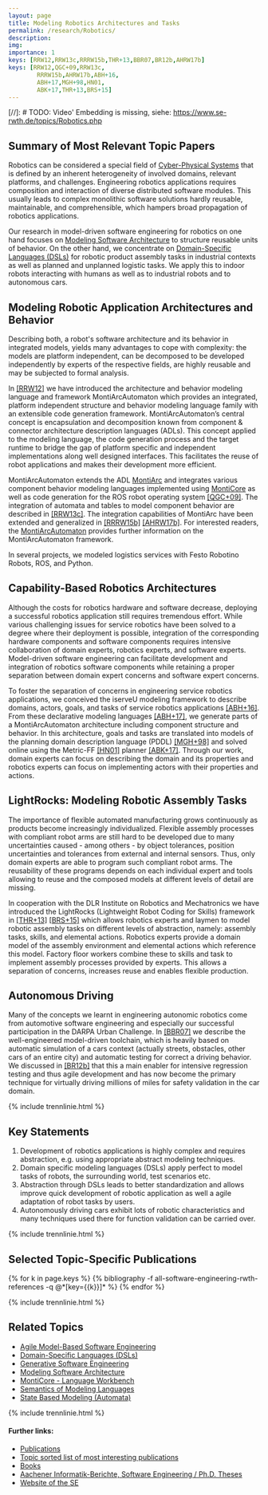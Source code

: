 ```yaml
---
layout: page
title: Modeling Robotics Architectures and Tasks
permalink: /research/Robotics/
description: 
img: 
importance: 1
keys: [RRW12,RRW13c,RRRW15b,THR+13,BBR07,BR12b,AHRW17b]
keys: [RRW12,QGC+09,RRW13c,
        RRRW15b,AHRW17b,ABH+16,
        ABH+17,MGH+98,HN01,
        ABK+17,THR+13,BRS+15]
---
```


[//]: # TODO: Video' Embedding is missing, siehe: https://www.se-rwth.de/topics/Robotics.php

## Summary of Most Relevant Topic Papers

Robotics can be considered a special field of [Cyber-Physical 
Systems](/research/Cyber-Physical-Systems)
that is defined by an inherent heterogeneity of involved domains,
relevant platforms, and challenges. Engineering robotics applications
requires composition and interaction of diverse distributed software
modules. This usually leads to complex monolithic software solutions
hardly reusable, maintainable, and comprehensible, which hampers broad
propagation of robotics applications.

Our research in model-driven software engineering for robotics on one hand
focuses on [Modeling Software Architecture](/research/Software-Architecture) 
to structure reusable units of behavior.
On the other hand, we concentrate on 
[Domain-Specific Languages (DSLs)](/research/Domain-Specific-Languages)
for
robotic product assembly tasks in industrial contexts as well as planned and
unplanned logistic tasks. We apply this to indoor robots interacting with
humans as well as to industrial robots and to autonomous cars.


## Modeling Robotic Application Architectures and Behavior


Describing both, a robot's software architecture and its behavior in integrated
models, yields many advantages to cope with complexity: the models are
platform independent, can be decomposed to be developed independently by
experts of the respective fields, are highly reusable and may be subjected
to formal analysis.

In [[RRW12]](#RRW12) we have introduced the architecture and behavior modeling
language and framework MontiArcAutomaton which provides an integrated,
platform independent structure and behavior modeling language family with an
extensible code generation framework. MontiArcAutomaton’s central concept is
encapsulation and decomposition known from component & connector
architecture description languages (ADLs). This concept applied to the
modeling language, the code generation process and the target runtime to
bridge the gap of platform specific and independent implementations along
well designed interfaces. This facilitates the reuse of robot applications
and makes their development more efficient.

MontiArcAutomaton extends the ADL [MontiArc](/research/Software-Architecture)
and integrates various component behavior
modeling languages implemented using [MontiCore](http://www.monticore.de/) 
as well as code generation
for the ROS robot operating system [[QGC+09]](#QGC+09).
The integration of automata and tables to model component behavior are described
in [[RRW13c]](#RRW13c).
The integration capabilities of MontiArc have been extended and
generalized in [[RRRW15b]](#RRRW15b) [[AHRW17b]](#AHRW17b). For interested readers, the
[MontiArcAutomaton](http://monticore.de/robotics/montiarcautomaton/)
provides further information on the MontiArcAutomaton framework.

In several projects, we modeled logistics services with Festo Robotino Robots, 
ROS, and Python.


## Capability-Based Robotics Architectures

Although the costs for robotics hardware and software decrease,
deploying a successful robotics application still requires tremendous
effort. While various challenging issues for service robotics have been
solved to a degree where their deployment is possible, integration of
the corresponding hardware components and software components requires
intensive collaboration of domain experts, robotics experts, and
software experts. Model-driven software engineering can facilitate
development and integration of robotics software components while
retaining a proper separation between domain expert concerns and
software expert concerns.

To foster the separation of concerns in engineering service robotics
applications, we conceived the iserveU modeling framework to describe
domains, actors, goals, and tasks of service robotics
applications [[ABH+16]](#ABH+16). From these declarative modeling
languages [[ABH+17]](#ABH+17), we generate parts of a MontiArcAutomaton
architecture including component structure and behavior. In this
architecture, goals and tasks are translated into models of the planning
domain description language (PDDL) [[MGH+98]](#MGH+98) and solved online using
the Metric-FF [[HN01]](#HN01) planner [[ABK+17]](#ABK+17). Through our work, domain
experts can focus on describing the domain and its properties and
robotics experts can focus on implementing actors with their properties
and actions.


## LightRocks: Modeling Robotic Assembly Tasks

The importance of flexible automated manufacturing grows continuously as
products become increasingly individualized. Flexible assembly processes
with compliant robot arms are still hard to be developed due to many
uncertainties caused - among others - by object tolerances, position
uncertainties and tolerances from external and internal sensors. Thus, only
domain experts are able to program such compliant robot arms. The
reusability of these programs depends on each individual expert and tools
allowing to reuse and the composed models at different levels of detail are
missing.

In cooperation with the DLR Institute on Robotics and Mechatronics we have
introduced the LightRocks (Lightweight Robot Coding for Skills) framework
in [[THR+13]](#THR+13) [[BRS+15]](#BRS+15) which allows robotics experts and laymen to model
robotic assembly tasks on different levels of abstraction, namely: assembly
tasks, skills, and elemental actions. Robotics experts provide a domain
model of the assembly environment and elemental actions which reference this
model.
Factory floor workers combine these to skills and task to implement assembly
processes provided by experts. This allows a separation of concerns,
increases reuse and enables flexible production.


## Autonomous Driving

Many of the concepts we learnt in engineering autonomic robotics come from 
automotive software engineering and especially our successful participation in 
the DARPA Urban Challenge. In [[BBR07]](#BBR07) 
we describe the well-engineered model-driven toolchain, which is heavily based 
on automatic simulation of a cars context (actually streets, obstacles, other 
cars of an entire city) and automatic testing for correct a driving behavior. We 
discussed in [[BR12b]](#BR12b) 
that this a main enabler for intensive regression testing and thus agile 
development and has now become the primary technique for virtually driving 
millions of miles for safety validation in the car domain.


{% include trennlinie.html %}

## Key Statements
1. Development of robotics applications is highly complex and requires 
abstraction, e.g. using appropriate abstract modeling techniques.
2. Domain specific modeling languages (DSLs) apply perfect to model tasks of 
robots, the surrounding world, test scenarios etc.
3. Abstraction through DSLs leads to better standardization and allows improve 
quick development of robotic application as well a agile adaptation of robot 
tasks by users.
4. Autonomously driving cars exhibit lots of robotic characteristics and many 
techniques used there for function validation can be carried over.

{% include trennlinie.html %}

## Selected Topic-Specific Publications

<div class="publications">
  {% for k in page.keys %}
    {% bibliography -f all-software-engineering-rwth-references -q @*[key={{k}}]* %}
  {% endfor %}
</div>

{% include trennlinie.html %}

## Related Topics
- [Agile Model-Based Software Engineering](/research/Agile-MBSE)
- [Domain-Specific Languages (DSLs)](/research/Domain-Specific-Languages)
- [Generative Software Engineering](/research/Generative-SE)
- [Modeling Software Architecture](/research/Software-Architecture)
- [MontiCore - Language Workbench](/research/MontiCore)
- [Semantics of Modeling Languages](/research/Semantics)
- [State Based Modeling (Automata)](/research/State-Based-Modeling)

{% include trennlinie.html %}

#### Further links:

- [Publications](/publications)
- [Topic sorted list of most interesting publications](/research)
- [Books](/books)
- [Aachener Informatik-Berichte, Software Engineering / Ph.D. Theses](/phdtheses)
- [Website of the SE](https://www.se-rwth.de)

